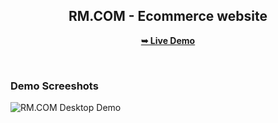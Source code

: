 <div align="center">
  


  

  <h2 align="center">RM.COM - Ecommerce website</h2>

  <a href="https://Gringo2.github.io/RM.COM/"><strong>➥ Live Demo</strong></a>

</div>

<br />

### Demo Screeshots

![RM.COM Desktop Demo](./readme-images/ "Ecommerce")

